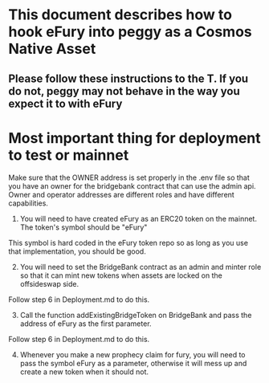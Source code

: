# This document describes how to hook eFury into peggy as a Cosmos Native Asset

## Please follow these instructions to the T. If you do not, peggy may not behave in the way you expect it to with eFury

# Most important thing for deployment to test or mainnet

Make sure that the OWNER address is set properly in the .env file so that you have an owner for the bridgebank contract that can use the admin api. Owner and operator addresses are different roles and have different capabilities.

1. You will need to have created eFury as an ERC20 token on the mainnet. The token's symbol should be "eFury"

This symbol is hard coded in the eFury token repo so as long as you use that implementation, you should be good.

2. You will need to set the BridgeBank contract as an admin and minter role so that it can mint new tokens when assets are locked on the offsideswap side.

Follow step 6 in Deployment.md to do this.

3. Call the function addExistingBridgeToken on BridgeBank and pass the address of eFury as the first parameter.

Follow step 6 in Deployment.md to do this.

4. Whenever you make a new prophecy claim for fury, you will need to pass the symbol eFury as a parameter, otherwise it will mess up and create a new token when it should not.